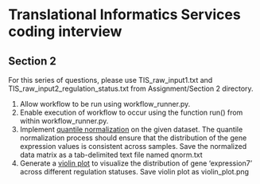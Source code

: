 # Translational Informatics Services coding interview

## Section 2
For this series of questions, please use TIS_raw_input1.txt and TIS_raw_input2_regulation_status.txt from Assignment/Section 2 directory.
1) Allow workflow to be run using workflow_runner.py.
2) Enable execution of workflow to occur using the function run() from within workflow_runner.py.
3) Implement [quantile normalization](https://en.m.wikipedia.org/wiki/Quantile_normalization#:~:text=In%20statistics%2C%20quantile%20normalization%20is,and%20sort%20the%20reference%20distribution) on the given dataset. The quantile normalization process should ensure that the distribution of the gene expression values is consistent across samples. Save the normalized data matrix as a tab-delimited text file named qnorm.txt 
4) Generate a [violin plot](https://en.wikipedia.org/wiki/Violin_plot) to visualize the distribution of gene ‘expression7’ across different regulation statuses. Save violin plot as violin_plot.png 
